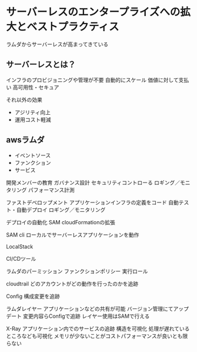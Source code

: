 # サーバーレスのエンタープライズへの拡大とベストプラクティス

ラムダからサーバーレスが高まってきている

## サーバーレスとは？
インフラのプロビジョニングや管理が不要
自動的にスケール
価値に対して支払い
高可用性・セキュア

それ以外の効果
- アジリティ向上
- 運用コスト軽減

## awsラムダ

- イベントソース
- ファンクション
- サービス

開発メンバーの教育
ガバナンス設計
セキュリティコントローる
ロギング／モニタリング
パフォーマンス計測

ファストデベロップメント
アプリケーションインフラの定義をコード
自動テスト・自動デプロイ
ロギング／モニタリング


デプロイの自動化
SAM
cloudFormationの拡張

SAM cli
ローカルでサーバーレスアプリケーションを動作

LocalStack

CI/CDツール

ラムダのパーミッション
ファンクションポリシー
実行ロール

cloudtrail
どのアカウントがどの動作を行ったのかを追跡

Config
構成変更を追跡

ラムダレイヤー
アプリケーションなどの共有が可能
バージョン管理にてアップデート
変更内容らConfigで追跡
レイヤー使用はSAMで行える

X-Ray
アプリケーション内でのサービスの追跡
構造を可視化
処理が遅れているところなども可視化
メモリが少ないことがコストパフォーマンスが良いとも限らない


